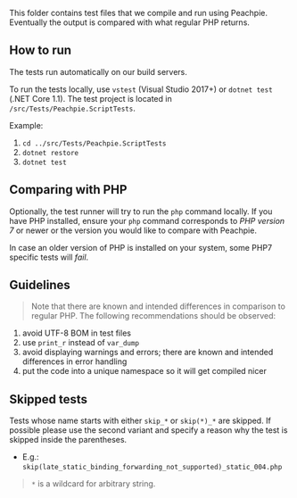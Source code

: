 
This folder contains test files that we compile and run using Peachpie. Eventually the output is compared with what regular PHP returns.

## How to run

The tests run automatically on our build servers.

To run the tests locally, use `vstest` (Visual Studio 2017+) or `dotnet test` (.NET Core 1.1). The test project is located in `/src/Tests/Peachpie.ScriptTests`.

Example:
1. `cd ../src/Tests/Peachpie.ScriptTests`
2. `dotnet restore`
3. `dotnet test`

## Comparing with PHP

Optionally, the test runner will try to run the `php` command locally. If you have PHP installed, ensure your  `php` command corresponds to *PHP version 7* or newer or the version you would like to compare with Peachpie.

In case an older version of PHP is installed on your system, some PHP7 specific tests will *fail*.

## Guidelines

> Note that there are known and intended differences in comparison to regular PHP. The following recommendations should be observed:

1. avoid UTF-8 BOM in test files
2. use `print_r` instead of `var_dump`
3. avoid displaying warnings and errors; there are known and intended differences in error handling
4. put the code into a unique namespace so it will get compiled nicer

## Skipped tests

Tests whose name starts with either `skip_*` or `skip(*)_*` are skipped. If possible please use the second variant and specify a reason why the test is skipped inside the parentheses.
- E.g.: `skip(late_static_binding_forwarding_not_supported)_static_004.php`
> `*` is a wildcard for arbitrary string.

